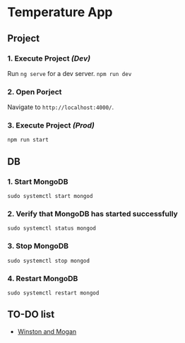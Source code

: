 # Temperature App

## Project
### 1. Execute Project _(Dev)_
  Run `ng serve` for a dev server. `npm run dev`

### 2. Open Porject
Navigate to `http://localhost:4000/`.

### 3. Execute Project _(Prod)_
  `npm run start`


## DB
### 1. Start MongoDB
  `sudo systemctl start mongod`

### 2. Verify that MongoDB has started successfully
  `sudo systemctl status mongod`

### 3. Stop MongoDB
  `sudo systemctl stop mongod`

### 4. Restart MongoDB
  `sudo systemctl restart mongod`


## TO-DO list
- [Winston and Mogan]('https://freddyach.wordpress.com/2016/07/05/nodejs-logging-con-winston-morgan/')
